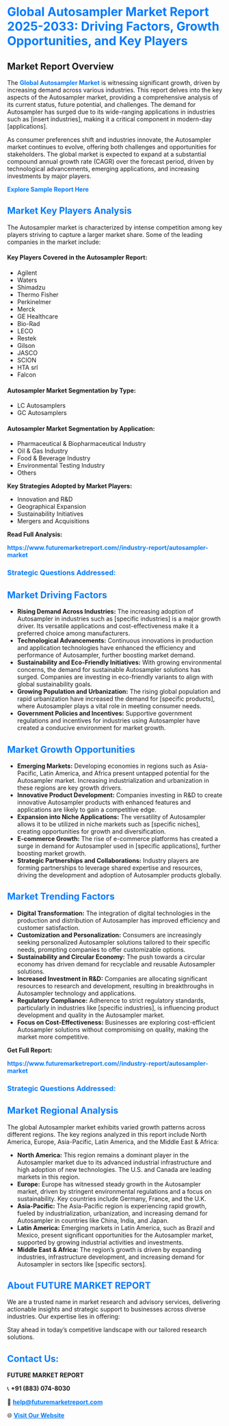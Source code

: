 <h1 style="color: #007BFF;">Global Autosampler Market Report 2025-2033: Driving Factors, Growth Opportunities, and Key Players</h1>

<section id="overview">
<h2>Market Report Overview</h2>
<p>The <a href="https://www.futuremarketreport.com//industry-report/autosampler-market" style="color: #007BFF; text-decoration: none;"><strong>Global Autosampler Market</strong></a> is witnessing significant growth, driven by increasing demand across various industries. This report delves into the key aspects of the Autosampler market, providing a comprehensive analysis of its current status, future potential, and challenges. The demand for Autosampler has surged due to its wide-ranging applications in industries such as [insert industries], making it a critical component in modern-day [applications].</p>
<p>As consumer preferences shift and industries innovate, the Autosampler market continues to evolve, offering both challenges and opportunities for stakeholders. The global market is expected to expand at a substantial compound annual growth rate (CAGR) over the forecast period, driven by technological advancements, emerging applications, and increasing investments by major players.</p>
</section>

<section id="overview">
<p><a href="https://www.futuremarketreport.com//request-sample/reportId=88357" style="color: #007BFF; text-decoration: none;"><strong>Explore Sample Report Here</strong></a></p>
</section>

<section id="key-players">
<h2 style="color: #007BFF;">Market Key Players Analysis</h2>
<p>The Autosampler market is characterized by intense competition among key players striving to capture a larger market share. Some of the leading companies in the market include:</p>
<h4>Key Players Covered in the Autosampler Report:</h4>
<ul><li>Agilent</li><li>Waters</li><li>Shimadzu</li><li>Thermo Fisher</li><li>Perkinelmer</li><li>Merck</li><li>GE Healthcare</li><li>Bio-Rad</li><li>LECO</li><li>Restek</li><li>Gilson</li><li>JASCO</li><li>SCION</li><li>HTA srl</li><li>Falcon</li></ul>
<h4>Autosampler Market Segmentation by Type:</h4>
<ul><li>LC Autosamplers</li><li>GC Autosamplers</li></ul>

<h4>Autosampler Market Segmentation by Application:</h4>
<ul><li>Pharmaceutical &amp; Biopharmaceutical Industry</li><li>Oil &amp; Gas Industry</li><li>Food &amp; Beverage Industry</li><li>Environmental Testing Industry</li><li>Others</li></ul>
<p><strong>Key Strategies Adopted by Market Players:</strong></p>
<ul>
<li>Innovation and R&D</li>
<li>Geographical Expansion</li>
<li>Sustainability Initiatives</li>
<li>Mergers and Acquisitions</li>
</ul>
</section>

<section>
<p><strong>Read Full Analysis: </strong></p><a href="https://www.futuremarketreport.com//industry-report/autosampler-market" style="color: #007BFF; text-decoration: none;"><strong>https://www.futuremarketreport.com//industry-report/autosampler-market</strong></a>
<h3 style="color: #007BFF;">Strategic Questions Addressed:</h3>
</section>

<section id="driving-factors">
<h2 style="color: #007BFF;">Market Driving Factors</h2>
<ul>
<li><strong>Rising Demand Across Industries:</strong> The increasing adoption of Autosampler in industries such as [specific industries] is a major growth driver. Its versatile applications and cost-effectiveness make it a preferred choice among manufacturers.</li>
<li><strong>Technological Advancements:</strong> Continuous innovations in production and application technologies have enhanced the efficiency and performance of Autosampler, further boosting market demand.</li>
<li><strong>Sustainability and Eco-Friendly Initiatives:</strong> With growing environmental concerns, the demand for sustainable Autosampler solutions has surged. Companies are investing in eco-friendly variants to align with global sustainability goals.</li>
<li><strong>Growing Population and Urbanization:</strong> The rising global population and rapid urbanization have increased the demand for [specific products], where Autosampler plays a vital role in meeting consumer needs.</li>
<li><strong>Government Policies and Incentives:</strong> Supportive government regulations and incentives for industries using Autosampler have created a conducive environment for market growth.</li>
</ul>
</section>

<section id="growth-opportunities">
<h2 style="color: #007BFF;">Market Growth Opportunities</h2>
<ul>
<li><strong>Emerging Markets:</strong> Developing economies in regions such as Asia-Pacific, Latin America, and Africa present untapped potential for the Autosampler market. Increasing industrialization and urbanization in these regions are key growth drivers.</li>
<li><strong>Innovative Product Development:</strong> Companies investing in R&D to create innovative Autosampler products with enhanced features and applications are likely to gain a competitive edge.</li>
<li><strong>Expansion into Niche Applications:</strong> The versatility of Autosampler allows it to be utilized in niche markets such as [specific niches], creating opportunities for growth and diversification.</li>
<li><strong>E-commerce Growth:</strong> The rise of e-commerce platforms has created a surge in demand for Autosampler used in [specific applications], further boosting market growth.</li>
<li><strong>Strategic Partnerships and Collaborations:</strong> Industry players are forming partnerships to leverage shared expertise and resources, driving the development and adoption of Autosampler products globally.</li>
</ul>
</section>

<section id="trending-factors">
<h2 style="color: #007BFF;">Market Trending Factors</h2>
<ul>
<li><strong>Digital Transformation:</strong> The integration of digital technologies in the production and distribution of Autosampler has improved efficiency and customer satisfaction.</li>
<li><strong>Customization and Personalization:</strong> Consumers are increasingly seeking personalized Autosampler solutions tailored to their specific needs, prompting companies to offer customizable options.</li>
<li><strong>Sustainability and Circular Economy:</strong> The push towards a circular economy has driven demand for recyclable and reusable Autosampler solutions.</li>
<li><strong>Increased Investment in R&D:</strong> Companies are allocating significant resources to research and development, resulting in breakthroughs in Autosampler technology and applications.</li>
<li><strong>Regulatory Compliance:</strong> Adherence to strict regulatory standards, particularly in industries like [specific industries], is influencing product development and quality in the Autosampler market.</li>
<li><strong>Focus on Cost-Effectiveness:</strong> Businesses are exploring cost-efficient Autosampler solutions without compromising on quality, making the market more competitive.</li>
</ul>
</section>

<section>
<p><strong>Get Full Report: </strong></p><a href="https://www.futuremarketreport.com//industry-report/autosampler-market" style="color: #007BFF; text-decoration: none;"><strong>https://www.futuremarketreport.com//industry-report/autosampler-market</strong></a>
<h3 style="color: #007BFF;">Strategic Questions Addressed:</h3>
</section>


<section id="regional-analysis">
<h2 style="color: #007BFF;">Market Regional Analysis</h2>
<p>The global Autosampler market exhibits varied growth patterns across different regions. The key regions analyzed in this report include North America, Europe, Asia-Pacific, Latin America, and the Middle East & Africa:</p>
<ul>
<li><strong>North America:</strong> This region remains a dominant player in the Autosampler market due to its advanced industrial infrastructure and high adoption of new technologies. The U.S. and Canada are leading markets in this region.</li>
<li><strong>Europe:</strong> Europe has witnessed steady growth in the Autosampler market, driven by stringent environmental regulations and a focus on sustainability. Key countries include Germany, France, and the U.K.</li>
<li><strong>Asia-Pacific:</strong> The Asia-Pacific region is experiencing rapid growth, fueled by industrialization, urbanization, and increasing demand for Autosampler in countries like China, India, and Japan.</li>
<li><strong>Latin America:</strong> Emerging markets in Latin America, such as Brazil and Mexico, present significant opportunities for the Autosampler market, supported by growing industrial activities and investments.</li>
<li><strong>Middle East & Africa:</strong> The region’s growth is driven by expanding industries, infrastructure development, and increasing demand for Autosampler in sectors like [specific sectors].</li>
</ul>
</section>

<footer>
<h2 style="color: #007BFF;">About FUTURE MARKET REPORT</h2>
<p>We are a trusted name in market research and advisory services, delivering actionable insights and strategic support to businesses across diverse industries. Our expertise lies in offering:</p>

<p>Stay ahead in today’s competitive landscape with our tailored research solutions.</p>

<h2 style="color: #007BFF;">Contact Us:</h2>
<p><strong>FUTURE MARKET REPORT</strong></p>
<p>📞 <strong>+91 (883) 074-8030</strong></p>
<p>📧 <strong><a href="mailto:help@futuremarketreport.com" style="color: #007BFF;">help@futuremarketreport.com</a></strong></p>
<p>🌐 <strong><a href="https://www.futuremarketreport.com/" style="color: #007BFF;">Visit Our Website</a></strong></p>
</footer>